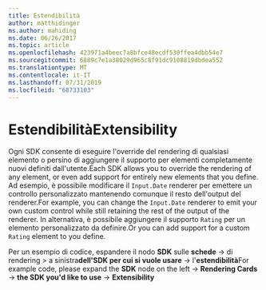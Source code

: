 ```yaml
---
title: Estendibilità
author: matthidinger
ms.author: mahiding
ms.date: 06/26/2017
ms.topic: article
ms.openlocfilehash: 423971a4beec7a8bfce48ecdf530ffea4dbb54e7
ms.sourcegitcommit: 6889c7e1a38029d965c8f91dc9108819dbdea552
ms.translationtype: MT
ms.contentlocale: it-IT
ms.lasthandoff: 07/31/2019
ms.locfileid: "68733103"
---
```

# <a name="extensibility"></a><span data-ttu-id="a70d9-102">Estendibilità</span><span class="sxs-lookup"><span data-stu-id="a70d9-102">Extensibility</span></span>

<span data-ttu-id="a70d9-103">Ogni SDK consente di eseguire l'override del rendering di qualsiasi elemento o persino di aggiungere il supporto per elementi completamente nuovi definiti dall'utente.</span><span class="sxs-lookup"><span data-stu-id="a70d9-103">Each SDK allows you to override the rendering of any element, or even add support for entirely new elements that you define.</span></span>  <span data-ttu-id="a70d9-104">Ad esempio, è possibile modificare il `Input.Date` renderer per emettere un controllo personalizzato mantenendo comunque il resto dell'output del renderer.</span><span class="sxs-lookup"><span data-stu-id="a70d9-104">For example, you can change the `Input.Date` renderer to emit your own custom control while still retaining the rest of the output of the renderer.</span></span> <span data-ttu-id="a70d9-105">In alternativa, è possibile aggiungere il supporto `Rating` per un elemento personalizzato da definire.</span><span class="sxs-lookup"><span data-stu-id="a70d9-105">Or you can add support for a custom `Rating` element to you define.</span></span>

<span data-ttu-id="a70d9-106">Per un esempio di codice, espandere il nodo **SDK** sulle **schede** -> di rendering > a sinistra**dell'SDK per cui si vuole usare** -> l'**estendibilità**</span><span class="sxs-lookup"><span data-stu-id="a70d9-106">For example code, please expand the **SDK** node on the left -> **Rendering Cards** -> **the SDK you'd like to use** -> **Extensibility**</span></span>
